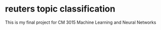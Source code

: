 # reuters topic classification
 This is my final project for CM 3015 Machine Learning and Neural Networks
